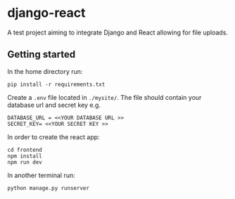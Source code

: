 # django-react

A test project aiming to integrate Django and React allowing for file uploads.


## Getting started
In the home directory run:
 ```
pip install -r requirements.txt
```

Create a ```.env``` file located in ```./mysite/```. The file should contain your database url and secret key e.g.
```
DATABASE_URL = <<YOUR DATABASE URL >>
SECRET_KEY= <<YOUR SECRET KEY >>
```


In order to create the react app:
```
cd frontend
npm install
npm run dev
```


In another terminal run:
```
python manage.py runserver
```



